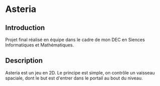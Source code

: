 # Asteria

## Introduction

Projet final réalisé en équipe dans le cadre de mon DEC en Siences Informatiques et Mathématiques.

## Description

Asteria est un jeu en 2D. Le principe est simple, on contrôle un vaisseau spaciale, dont le but est d'entrer dans le portail au bout du niveau. 
